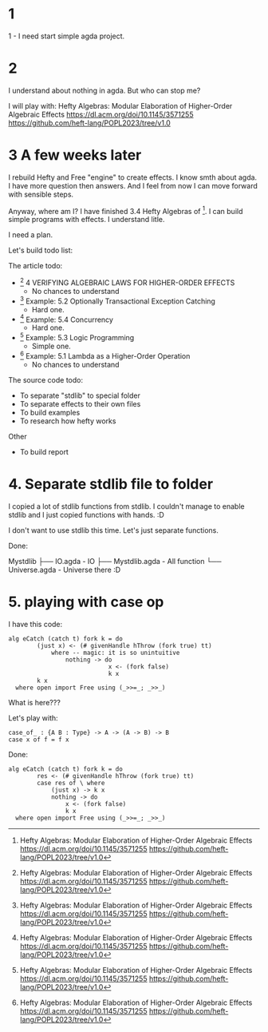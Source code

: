 
# 1
1 - I need start simple agda project.

# 2
I understand about nothing in agda. But who can stop me?

I will play with:
Hefty Algebras: Modular Elaboration of Higher-Order Algebraic Effects
https://dl.acm.org/doi/10.1145/3571255
https://github.com/heft-lang/POPL2023/tree/v1.0


# 3 A few weeks later
I rebuild Hefty and Free "engine" to create effects.
I know smth about agda.
I have more question then answers.
And I feel from now I can move forward with sensible steps. 

Anyway, where am I?
I have finished 3.4 Hefty Algebras of [^1].
I can build simple programs with effects.
I understand litle.

I need a plan.

Let's build todo list:

The article todo:
- [^1] 4 VERIFYING ALGEBRAIC LAWS FOR HIGHER-ORDER EFFECTS
    - No chances to understand 
- [^1] Example: 5.2 Optionally Transactional Exception Catching
    - Hard one.
- [^1] Example: 5.4 Concurrency
    - Hard one.
- [^1] Example: 5.3 Logic Programming
    - Simple one.
- [^1] Example: 5.1 Lambda as a Higher-Order Operation
    - No chances to understand 

The source code todo:
- To separate "stdlib" to special folder
- To separate effects to their own files
- To build examples
- To research how hefty works

Other
- To build report

# 4. Separate stdlib file to folder

I copied a lot of stdlib functions from stdlib. 
I couldn't manage to enable stdlib and I just copied functions with hands. :D

I don't want to use stdlib this time.
Let's just separate functions.

Done:

Mystdlib
├── IO.agda       - IO
├── Mystdlib.agda - All function
└── Universe.agda - Universe there :D

# 5. playing with case op

I have this code:
```
alg eCatch (catch t) fork k = do
        (just x) <- (# givenHandle hThrow (fork true) tt)
            where -- magic: it is so unintuitive
                nothing -> do
                            x <- (fork false)
                            k x
        k x
  where open import Free using (_>>=_; _>>_)
```
What is here???

Let's play with:

```
case_of_ : {A B : Type} -> A -> (A -> B) -> B
case x of f = f x
```

Done:
```
alg eCatch (catch t) fork k = do
        res <- (# givenHandle hThrow (fork true) tt)
        case res of \ where
            (just x) -> k x
            nothing -> do
                x <- (fork false)
                k x
  where open import Free using (_>>=_; _>>_)
```


[^1]: Hefty Algebras: Modular Elaboration of Higher-Order Algebraic Effects
https://dl.acm.org/doi/10.1145/3571255
https://github.com/heft-lang/POPL2023/tree/v1.0
